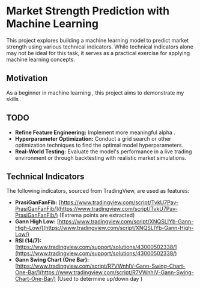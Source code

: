 # Market Strength Prediction with Machine Learning

This project explores building a machine learning model to predict market strength using various technical indicators. While technical indicators alone may not be ideal for this task, it serves as a practical exercise for applying machine learning concepts.

## Motivation

As a beginner in machine learning , this project aims to demonstrate my skills .

## TODO

* **Refine Feature Engineering:** Implement more meaningful alpha .
* **Hyperparameter Optimization:** Conduct a grid search or other optimization techniques to find the optimal model hyperparameters.
* **Real-World Testing:** Evaluate the model's performance in a live trading environment or through backtesting with realistic market simulations.

## Technical Indicators

The following indicators, sourced from TradingView, are used as features:

* **PrasiGanFanFib:** [https://www.tradingview.com/script/TvkU7Pav-PrasiGanFanFib/](https://www.tradingview.com/script/TvkU7Pav-PrasiGanFanFib/) (Extrema points are extracted)
* **Gann High Low:** [https://www.tradingview.com/script/XNQSLIYb-Gann-High-Low/](https://www.tradingview.com/script/XNQSLIYb-Gann-High-Low/)
* **RSI (14/7):** [https://www.tradingview.com/support/solutions/43000502338/](https://www.tradingview.com/support/solutions/43000502338/)
* **Gann Swing Chart (One Bar):** [https://www.tradingview.com/script/R7VWnhIV-Gann-Swing-Chart-One-Bar/](https://www.tradingview.com/script/R7VWnhIV-Gann-Swing-Chart-One-Bar/) (Used to determine up/down day )
